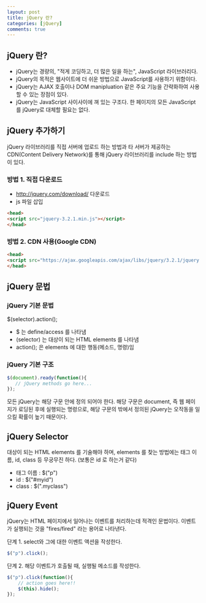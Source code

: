 ```yaml
---
layout: post
title: jQuery 란?
categories: [jQuery]
comments: true
---
```


## jQuery 란?

- jQuery는 경량의, "적게 코딩하고, 더 많은 일을 하는", JavaScript 라이브러리다.
- jQuery의 목적은 웹사이트에 더 쉬운 방법으로 JavaScript를 사용하기 위함이다.
- jQuery는 AJAX 호출이나 DOM manipluation 같은 주요 기능을 간략화하여 사용할 수 있는 장점이 있다.
- jQuery는 JavaScript 사이사이에 껴 있는 구조다. 한 페이지의 모든 JavaScript를 jQuery로 대체할 필요는 없다.

## jQuery 추가하기

jQuery 라이브러리를 직접 서버에 업로드 하는 방법과 타 서버가 제공하는 CDN(Content Delivery Network)를 통해 jQuery 라이브러리를 include 하는 방법이 있다.

### 방법 1. 직접 다운로드
- http://jquery.com/download/ 다운로드
- js 파일 삽입

``` html
<head>
<script src="jquery-3.2.1.min.js"></script>
</head>
```

### 방법 2. CDN 사용(Google CDN)
``` html
<head>
<script src="https://ajax.googleapis.com/ajax/libs/jquery/3.2.1/jquery.min.js";></script>
</head>
```


## jQuery 문법

### jQuery 기본 문법
$(selector).action();
- $ 는 define/access 를 나타냄
- (selector) 는 대상이 되는 HTML elements 를 나타냄
- action(); 은 elements 에 대한 행동(메소드, 명령)임

### jQuery 기본 구조
``` javascript
$(document).ready(function(){
   // jQuery methods go here...
});
```

모든 jQuery는 해당 구문 안에 정의 되어야 한다. 해당 구문은 document, 즉 웹 페이지가 로딩된 후에 실행되는 명령으로, 해당 구문의 밖에서 정의된 jQuery는 오작동을 일으킬 확률이 높기 때문이다.


## jQuery Selector

대상이 되는 HTML elements 를 기술해야 하며, elements 를 찾는 방법에는 태그 이름, id, class 등 무궁무진 하다. (보통은 id 로 하는거 같다)
- 태그 이름 : $("p")
- id : $("#myid")
- class : $(".myclass")


## jQuery Event

jQuery는 HTML 페이지에서 일어나는 이벤트를 처리하는데 적격인 문법이다. 이벤트가 실행되는 것을 "fires/fired" 라는 용어로 나타낸다.

단계 1. select와 그에 대한 이벤트 액션을 작성한다.
``` javascript
$("p").click();
```

단계 2. 해당 이벤트가 호출될 때, 실행될 메소드를 작성한다.
``` javascript
$("p").click(function(){
    // action goes here!!
    $(this).hide();
});
```





































































































